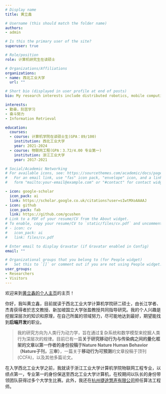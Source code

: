 ```yaml
---
# Display name
title: 黄立鑫

# Username (this should match the folder name)
authors:
- admin

# Is this the primary user of the site?
superuser: true

# Role/position
role: 计算机研究生在读硕士

# Organizations/Affiliations
organizations:
- name: 西北工业大学
  url: ""

# Short bio (displayed in user profile at end of posts)
bio: My research interests include distributed robotics, mobile computing and programmable matter.

interests:
- 勤奋，刻苦学习
- 奋斗努力
- Information Retrieval

education:
  courses:
  - course: 计算机学院在读硕士生(GPA：89/100)
    institution: 西北工业大学
    year: 2021-2024
  - course: 物联网工程(GPA：3.72/4.00 专业第一)
    institution: 浙江工业大学
    year: 2017-2021

# Social/Academic Networking
# For available icons, see: https://sourcethemes.com/academic/docs/page-builder/#icons
#   For an email link, use "fas" icon pack, "envelope" icon, and a link in the
#   form "mailto:your-email@example.com" or "#contact" for contact widget.

- icon: google-scholar
  icon_pack: ai
  link: https://scholar.google.co.uk/citations?user=sIwtMXoAAAAJ
- icon: github
  icon_pack: fab
  link: https://github.com/gcushen
# Link to a PDF of your resume/CV from the About widget.
# To enable, copy your resume/CV to `static/files/cv.pdf` and uncomment the lines below.
# - icon: cv
#   icon_pack: ai
#   link: files/cv.pdf

# Enter email to display Gravatar (if Gravatar enabled in Config)
email: ""

# Organizational groups that you belong to (for People widget)
#   Set this to `[]` or comment out if you are not using People widget.
user_groups:
- Researchers
- Visitors
---
```


欢迎来到[黄立鑫的个人主页](https://sspai.com/post/64639)的主页！

你好，我叫黄立鑫，目前就读于西北工业大学计算机学院研二硕士，由长江学者、杰青获得者於志文教授、新加坡国立大学张盈教授共同指导研究。我的个人兴趣是挖掘深层次的知识和原理，在自己所属的领域努力，尽可能地达到最好，期望能找到**后端开发**的职业。

> 我的研究方向为人类行为动力学，旨在通过复杂系统和数学模型来挖掘人类行为深层次的规律。目前已有一篇**关于研究移动行为与传染病之间的量化框架的文章以第一作者的身份投稿于Nature Nature Human Behavior（Nature子刊，三审）**，一篇关于**移动行为可预测**的文章投稿于顶刊(CCFA)，以及其他多篇论文。

在入学西北工业大学之前，我就读于浙江工业大学计算机学院物联网工程专业，以绩点第一，专业第一的身份保送至西北工业大学计算机，在校期间以队长的身份带领团队获得过多个大学生比赛。此外，我还在[杭州捷途慧声有限公司](https://www.jet-voice.com/)担任算法工程师。
